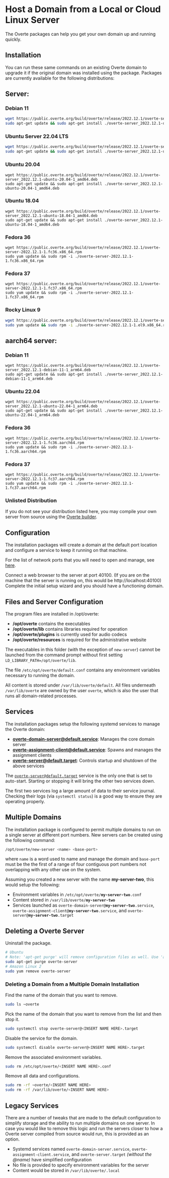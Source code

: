 # Host a Domain from a Local or Cloud Linux Server

The Overte packages can help you get your own domain up and running quickly.

## Installation

You can run these same commands on an existing Overte domain to upgrade it if the original domain was installed using the package. Packages are currently available for the following distributions:

## Server:

### Debian 11

```bash
wget https://public.overte.org/build/overte/release/2022.12.1/overte-server_2022.12.1-debian-11-1_amd64.deb
sudo apt-get update && sudo apt-get install ./overte-server_2022.12.1-debian-11-1_amd64.deb
```

### Ubuntu Server 22.04 LTS

```bash
wget https://public.overte.org/build/overte/release/2022.12.1/overte-server_2022.12.1-ubuntu-22.04-1_amd64.deb
sudo apt-get update && sudo apt-get install ./overte-server_2022.12.1-ubuntu-22.04-1_amd64.deb
```
### Ubuntu 20.04

```
wget https://public.overte.org/build/overte/release/2022.12.1/overte-server_2022.12.1-ubuntu-20.04-1_amd64.deb
sudo apt-get update && sudo apt-get install ./overte-server_2022.12.1-ubuntu-20.04-1_amd64.deb
```

### Ubuntu 18.04

```
wget https://public.overte.org/build/overte/release/2022.12.1/overte-server_2022.12.1-ubuntu-18.04-1_amd64.deb
sudo apt-get update && sudo apt-get install ./overte-server_2022.12.1-ubuntu-18.04-1_amd64.deb
```
### Fedora 36

```
wget https://public.overte.org/build/overte/release/2022.12.1/overte-server-2022.12.1-1.fc36.x86_64.rpm
sudo yum update && sudo rpm -i ./overte-server-2022.12.1-1.fc36.x86_64.rpm
```
### Fedora 37

```
wget https://public.overte.org/build/overte/release/2022.12.1/overte-server-2022.12.1-1.fc37.x86_64.rpm
sudo yum update && sudo rpm -i ./overte-server-2022.12.1-1.fc37.x86_64.rpm
```
### Rocky Linux 9

```bash
wget https://public.overte.org/build/overte/release/2022.12.1/overte-server-2022.12.1-1.el9.x86_64.rpm
sudo yum update && sudo rpm -i ./overte-server-2022.12.1-1.el9.x86_64.rpm
```

## aarch64 server:

### Debian 11 

```
wget https://public.overte.org/build/overte/release/2022.12.1/overte-server_2022.12.1-debian-11-1_arm64.deb
sudo apt-get update && sudo apt-get install ./overte-server_2022.12.1-debian-11-1_arm64.deb
```

### Ubuntu 22.04 

```
wget https://public.overte.org/build/overte/release/2022.12.1/overte-server_2022.12.1-ubuntu-22.04-1_arm64.deb
sudo apt-get update && sudo apt-get install ./overte-server_2022.12.1-ubuntu-22.04-1_arm64.deb
```

### Fedora 36 

```
wget https://public.overte.org/build/overte/release/2022.12.1/overte-server-2022.12.1-1.fc36.aarch64.rpm
sudo yum update && sudo rpm -i ./overte-server-2022.12.1-1.fc36.aarch64.rpm
```

### Fedora 37 

```
wget https://public.overte.org/build/overte/release/2022.12.1/overte-server-2022.12.1-1.fc37.aarch64.rpm
sudo yum update && sudo rpm -i ./overte-server-2022.12.1-1.fc37.aarch64.rpm
```

### Unlisted Distribution

If you do not see your distribution listed here, you may compile your own server from source using the [Overte builder](https://github.com/overte-org/overte-builder).

## Configuration

The installation packages will create a domain at the default port location and configure a service to keep it running on that machine.

For the list of network ports that you will need to open and manage, see [here](../configure-settings/network-settings).

Connect a web browser to the server at port 40100. (If you are on the machine that the server is running on, this would be http://localhost:40100) Complete the initial setup wizard and you should have a functioning domain.

## Files and Server Configuration

The program files are installed in /opt/overte:
 - **/opt/overte** contains the executables
 - **/opt/overte/lib** contains libraries required for operation
 - **/opt/overte/plugins** is currently used for audio codecs
 - **/opt/overte/resources** is required for the administrative website

The executables in this folder (with the exception of <code>new-server</code>) cannot be launched from the command prompt without first setting <code>LD_LIBRARY_PATH=/opt/overte/lib</code>.

The file <code>/etc/opt/overte/default.conf</code> contains any environment variables necessary to running the domain.

All content is stored under <code>/var/lib/overte/default</code>. All files underneath <code>/var/lib/overte</code> are owned by the user <code>overte</code>, which is also the user that runs all domain-related processes.

## Services

The installation packages setup the following systemd services to manage the Overte domain:
- **overte-domain-server@default.service**: Manages the core domain server
- **overte-assignment-client@default.service**: Spawns and manages the assignment clients
- **overte-server@default.target**: Controls startup and shutdown of the above services

The <code>overte-server@default.target</code> service is the only one that is set to auto-start. Starting or stopping it will bring the other two services down.

The first two services log a large amount of data to their service journal. Checking their logs (via <code>systemctl status</code>) is a good way to ensure they are operating properly.

## Multiple Domains

The installation package is configured to permit multiple domains to run on a single server at different port numbers. New servers can be created using the following command:

```sh
/opt/overte/new-server <name> <base-port>
```

where <code>name</code> is a word used to name and manage the domain and <code>base-port</code> must be the the first of a range of four contiguous port numbers not overlapping with any other use on the system.

Assuming you created a new server with the name **my-server-two**, this would setup the following:
 - Environment variables in <code>/etc/opt/overte/**my-server-two**.conf</code>
 - Content stored in <code>/var/lib/overte/**my-server-two**</code>
 - Services launched as <code>overte-domain-server@**my-server-two**.service</code>, <code>overte-assignment-client@**my-server-two**.service</code>, and <code>overte-server@**my-server-two**.target</code>

## Deleting a Overte Server

Uninstall the package.

```sh
# Ubuntu
# Note: 'apt-get purge' will remove configuration files as well. Use 'apt-get remove' to keep them.
sudo apt-get purge overte-server
# Amazon Linux 2
sudo yum remove overte-server
```

### Deleting a Domain from a Multiple Domain Installation

Find the name of the domain that you want to remove.

```sh
sudo ls ~overte
```

Pick the name of the domain that you want to remove from the list and then stop it.

```sh
sudo systemctl stop overte-server@<INSERT NAME HERE>.target
```

Disable the service for the domain.

```sh
sudo systemctl disable overte-server@<INSERT NAME HERE>.target
```

Remove the associated environment variables.

```sh
sudo rm /etc/opt/overte/<INSERT NAME HERE>.conf
```

Remove all data and configurations.

```sh
sudo rm -rf ~overte/<INSERT NAME HERE>
sudo rm -rf /var/lib/overte/<INSERT NAME HERE>
```

## Legacy Services

There are a number of tweaks that are made to the default configuration to simplify storage and the ability to run multiple domains on one server. In case you would like to remove this logic and run the servers closer to how a Overte server compiled from source would run, this is provided as an option.
 - Systemd services named <code>overte-domain-server.service</code>, <code>overte-assignment-client.service</code>, and <code>overte-server.target</code> *(without the @name)* have simplified configuration
 - No file is provided to specify environment variables for the server
 - Content would be stored in <code>/var/lib/overte/.local</code>
